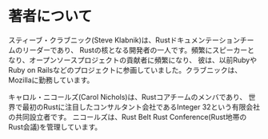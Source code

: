 <!-- # About the Authors -->

# 著者について

<!-- Steve Klabnik leads the Rust documentation team and is one of Rust’s core -->
<!-- developers. A frequent speaker and a prolific open source contributor, he -->
<!-- previously worked on projects such as Ruby and Ruby on Rails. Klabnik works  -->
<!-- at Mozilla. -->

スティーブ・クラブニック(Steve Klabnik)は、Rustドキュメンテーションチームのリーダーであり、
Rustの核となる開発者の一人です。頻繁にスピーカーとなり、オープンソースプロジェクトの貢献者に頻繁になり、
彼は、以前RubyやRuby on Railsなどのプロジェクトに参画していました。クラブニックは、Mozillaに勤務しています。

<!-- Carol Nichols is a member of the Rust Core Team and co-founder of Integer 32, -->
<!-- LLC, the world’s first Rust-focused software consultancy. Nichols organizes -->
<!-- the Rust Belt Rust Conference. -->

キャロル・ニコールズ(Carol Nichols)は、Rustコアチームのメンバであり、
世界で最初のRustに注目したコンサルタント会社であるInteger 32という有限会社の共同設立者です。
ニコールズは、Rust Belt Rust Conference(Rust地帯のRust会議)を管理しています。